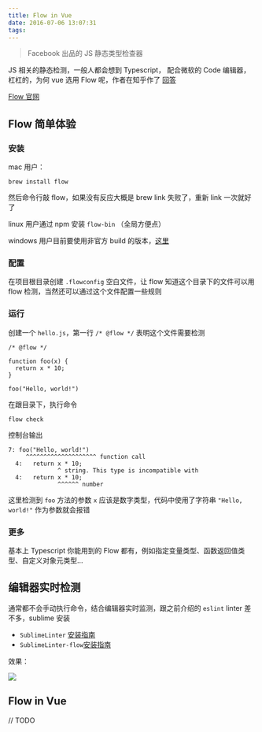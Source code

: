 ```yaml
---
title: Flow in Vue
date: 2016-07-06 13:07:31
tags:
---
```


> Facebook 出品的 JS 静态类型检查器

JS 相关的静态检测，一般人都会想到 Typescript， 配合微软的 Code 编辑器，杠杠的，为何 vue 选用 Flow 呢，作者在知乎作了 [回答](http://www.zhihu.com/question/46397274)

[Flow 官网](https://flowtype.org/)

<!--more-->

## Flow 简单体验

### 安装

mac 用户：

```
brew install flow
```

然后命令行敲 flow，如果没有反应大概是 brew link 失败了，重新 link 一次就好了

linux 用户通过 npm 安装 `flow-bin` （全局方便点）

windows 用户目前要使用非官方 build 的版本，[这里](http://www.ocamlpro.com/pub/ocpwin/flow-builds/)

### 配置

在项目根目录创建 `.flowconfig` 空白文件，让 flow 知道这个目录下的文件可以用 flow 检测，当然还可以通过这个文件配置一些规则

### 运行

创建一个 `hello.js`，第一行 `/* @flow */` 表明这个文件需要检测

```
/* @flow */

function foo(x) {
  return x * 10;
}

foo("Hello, world!")
```

在跟目录下，执行命令

```
flow check
```

控制台输出

```
7: foo("Hello, world!")
     ^^^^^^^^^^^^^^^^^^^^ function call
  4:   return x * 10;
              ^ string. This type is incompatible with
  4:   return x * 10;
              ^^^^^^ number
```

这里检测到 `foo` 方法的参数 `x` 应该是数字类型，代码中使用了字符串 `"Hello, world!"` 作为参数就会报错

### 更多

基本上 Typescript 你能用到的 Flow 都有，例如指定变量类型、函数返回值类型、自定义对象元类型...

## 编辑器实时检测

通常都不会手动执行命令，结合编辑器实时监测，跟之前介绍的 `eslint` linter 差不多，sublime 安装

- `SublimeLinter` [安装指南](http://sublimelinter.readthedocs.org/en/latest/installation.html)
- `SublimeLinter-flow`[安装指南](https://github.com/SublimeLinter/SublimeLinter-flow)

效果：

![](http://ww1.sinaimg.cn/mw690/68ef88dajw1f5nvq1917aj20bc04a0t0.jpg)

## Flow in Vue

// TODO
